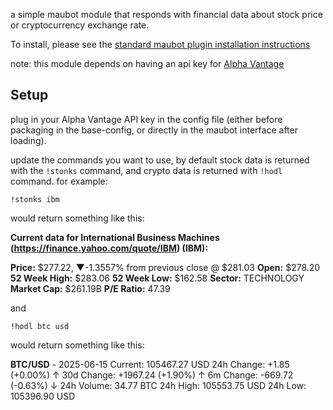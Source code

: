 a simple maubot module that responds with financial data about stock price or cryptocurrency exchange rate.

To install, please see the [standard maubot plugin installation instructions](https://github.com/maubot/maubot/wiki/Usage#adding-a-plugin)

note: this module depends on having an api key for [Alpha Vantage](https://www.alphavantage.co/support/#api-key)

## Setup
plug in your Alpha Vantage API key in the config file (either before packaging in the base-config, or directly in the maubot interface after loading).

update the commands you want to use, by default stock data is returned with the `!stonks` command, and crypto data is returned with `!hodl` command. for example:

`!stonks ibm`

would return something like this:

**Current data for International Business Machines (https://finance.yahoo.com/quote/IBM) (IBM):**

**Price:** $277.22, ▼-1.3557% from previous close @ $281.03
**Open:** $278.20
**52 Week High:** $283.06
**52 Week Low:** $162.58
**Sector:** TECHNOLOGY
**Market Cap:** $261.19B
**P/E Ratio:** 47.39

and

`!hodl btc usd`

would return something like this:

**BTC/USD** - 2025-06-15
Current: 105467.27 USD
24h Change: +1.85 (+0.00%) ↑
30d Change: +1967.24 (+1.90%) ↑
6m Change: -669.72 (-0.63%) ↓
24h Volume: 34.77 BTC
24h High: 105553.75 USD
24h Low: 105396.90 USD
